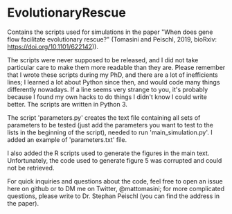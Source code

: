 # EvolutionaryRescue
Contains the scripts used for simulations in the paper "When does gene flow facilitate evolutionary rescue?" (Tomasini and Peischl, 2019, bioRxiv: https://doi.org/10.1101/622142)).

The scripts were never supposed to be released, and I did not take particular care to make them more readable than they are. Please remember that I wrote these scripts during my PhD, and there are a lot of inefficients lines; I learned a lot about Python since then, and would code many things differently nowadays. If a line seems very strange to you, it's probably because I found my own hacks to do things I didn't know I could write better. The scripts are written in Python 3. 

The script 'parameters.py' creates the text file containing all sets of parameters to be tested (just add the parameters you want to test to the lists in the beginning of the script), needed to run 'main_simulation.py'. I added an example of 'parameters.txt' file.  

I also added the R scripts used to generate the figures in the main text. Unfortunately, the code used to generate figure 5 was corrupted and could not be retrieved.

For quick inquiries and questions about the code, feel free to open an issue here on github or to DM me on Twitter, @mattomasini; for more complicated questions, please write to Dr. Stephan Peischl (you can find the address in the paper).
